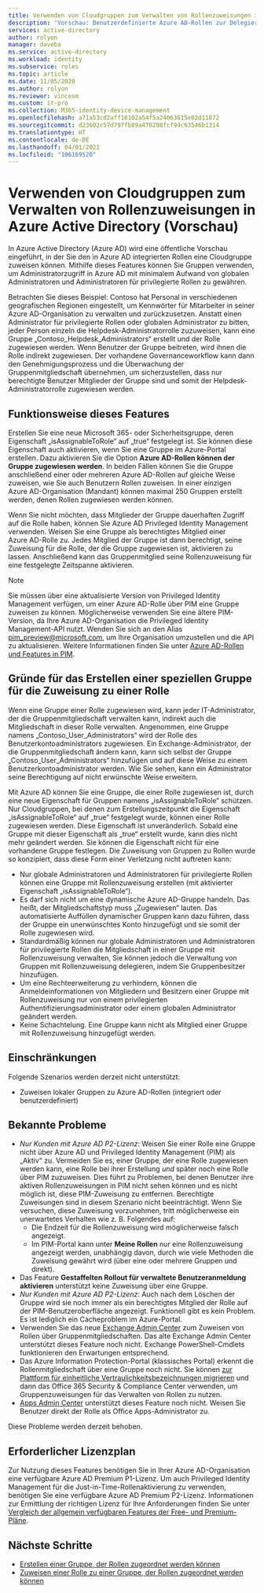 ```yaml
---
title: Verwenden von Cloudgruppen zum Verwalten von Rollenzuweisungen in Azure Active Directory | Microsoft-Dokumentation
description: 'Vorschau: Benutzerdefinierte Azure AD-Rollen zur Delegierung der Identitätsverwaltung. Verwalten Sie Azure-Rollenzuweisungen im Azure-Portal, mit PowerShell oder über die Graph-API.'
services: active-directory
author: rolyon
manager: daveba
ms.service: active-directory
ms.workload: identity
ms.subservice: roles
ms.topic: article
ms.date: 11/05/2020
ms.author: rolyon
ms.reviewer: vincesm
ms.custom: it-pro
ms.collection: M365-identity-device-management
ms.openlocfilehash: a71a53cd2aff16102a54f5a24063615e02d11872
ms.sourcegitcommit: d23602c57d797fb89a470288fcf94c63546b1314
ms.translationtype: HT
ms.contentlocale: de-DE
ms.lasthandoff: 04/01/2021
ms.locfileid: "106169520"
---
```

# <a name="use-cloud-groups-to-manage-role-assignments-in-azure-active-directory-preview"></a>Verwenden von Cloudgruppen zum Verwalten von Rollenzuweisungen in Azure Active Directory (Vorschau)

In Azure Active Directory (Azure AD) wird eine öffentliche Vorschau eingeführt, in der Sie den in Azure AD integrierten Rollen eine Cloudgruppe zuweisen können. Mithilfe dieses Features können Sie Gruppen verwenden, um Administratorzugriff in Azure AD mit minimalem Aufwand von globalen Administratoren und Administratoren für privilegierte Rollen zu gewähren.

Betrachten Sie dieses Beispiel: Contoso hat Personal in verschiedenen geografischen Regionen eingestellt, um Kennwörter für Mitarbeiter in seiner Azure AD-Organisation zu verwalten und zurückzusetzen. Anstatt einen Administrator für privilegierte Rollen oder globalen Administrator zu bitten, jeder Person einzeln die Helpdesk-Administratorrolle zuzuweisen, kann eine Gruppe „Contoso_Helpdesk_Administrators“ erstellt und der Rolle zugewiesen werden. Wenn Benutzer der Gruppe beitreten, wird ihnen die Rolle indirekt zugewiesen. Der vorhandene Governanceworkflow kann dann den Genehmigungsprozess und die Überwachung der Gruppenmitgliedschaft übernehmen, um sicherzustellen, dass nur berechtigte Benutzer Mitglieder der Gruppe sind und somit der Helpdesk-Administratorrolle zugewiesen werden.

## <a name="how-this-feature-works"></a>Funktionsweise dieses Features

Erstellen Sie eine neue Microsoft 365- oder Sicherheitsgruppe, deren Eigenschaft „isAssignableToRole“ auf „true“ festgelegt ist. Sie können diese Eigenschaft auch aktivieren, wenn Sie eine Gruppe im Azure-Portal erstellen. Dazu aktivieren Sie die Option **Azure AD-Rollen können der Gruppe zugewiesen werden**. In beiden Fällen können Sie die Gruppe anschließend einer oder mehreren Azure AD-Rollen auf gleiche Weise zuweisen, wie Sie auch Benutzern Rollen zuweisen. In einer einzigen Azure AD-Organisation (Mandant) können maximal 250 Gruppen erstellt werden, denen Rollen zugewiesen werden können.

Wenn Sie nicht möchten, dass Mitglieder der Gruppe dauerhaften Zugriff auf die Rolle haben, können Sie Azure AD Privileged Identity Management verwenden. Weisen Sie eine Gruppe als berechtigtes Mitglied einer Azure AD-Rolle zu. Jedes Mitglied der Gruppe ist dann berechtigt, seine Zuweisung für die Rolle, der die Gruppe zugewiesen ist, aktivieren zu lassen. Anschließend kann das Gruppenmitglied seine Rollenzuweisung für eine festgelegte Zeitspanne aktivieren.

> [!Note]
> Sie müssen über eine aktualisierte Version von Privileged Identity Management verfügen, um einer Azure AD-Rolle über PIM eine Gruppe zuweisen zu können. Möglicherweise verwenden Sie eine ältere PIM-Version, da Ihre Azure AD-Organisation die Privileged Identity Management-API nutzt. Wenden Sie sich an den Alias pim_preview@microsoft.com, um Ihre Organisation umzustellen und die API zu aktualisieren. Weitere Informationen finden Sie unter [Azure AD-Rollen und Features in PIM](../privileged-identity-management/azure-ad-roles-features.md).

## <a name="why-we-enforce-creation-of-a-special-group-for-assigning-it-to-a-role"></a>Gründe für das Erstellen einer speziellen Gruppe für die Zuweisung zu einer Rolle

Wenn eine Gruppe einer Rolle zugewiesen wird, kann jeder IT-Administrator, der die Gruppenmitgliedschaft verwalten kann, indirekt auch die Mitgliedschaft in dieser Rolle verwalten. Angenommen, eine Gruppe namens „Contoso_User_Administrators“ wird der Rolle des Benutzerkontoadministrators zugewiesen. Ein Exchange-Administrator, der die Gruppenmitgliedschaft ändern kann, kann sich selbst der Gruppe „Contoso_User_Administrators“ hinzufügen und auf diese Weise zu einem Benutzerkontoadministrator werden. Wie Sie sehen, kann ein Administrator seine Berechtigung auf nicht erwünschte Weise erweitern.

Mit Azure AD können Sie eine Gruppe, die einer Rolle zugewiesen ist, durch eine neue Eigenschaft für Gruppen namens „isAssignableToRole“ schützen. Nur Cloudgruppen, bei denen zum Erstellungszeitpunkt die Eigenschaft „isAssignableToRole“ auf „true“ festgelegt wurde, können einer Rolle zugewiesen werden. Diese Eigenschaft ist unveränderlich. Sobald eine Gruppe mit dieser Eigenschaft als „true“ erstellt wurde, kann dies nicht mehr geändert werden. Sie können die Eigenschaft nicht für eine vorhandene Gruppe festlegen.
Die Zuweisung von Gruppen zu Rollen wurde so konzipiert, dass diese Form einer Verletzung nicht auftreten kann:

- Nur globale Administratoren und Administratoren für privilegierte Rollen können eine Gruppe mit Rollenzuweisung erstellen (mit aktivierter Eigenschaft „isAssignableToRole“).
- Es darf sich nicht um eine dynamische Azure AD-Gruppe handeln. Das heißt, der Mitgliedschaftstyp muss „Zugewiesen“ lauten. Das automatisierte Auffüllen dynamischer Gruppen kann dazu führen, dass der Gruppe ein unerwünschtes Konto hinzugefügt und sie somit der Rolle zugewiesen wird.
- Standardmäßig können nur globale Administratoren und Administratoren für privilegierte Rollen die Mitgliedschaft in einer Gruppe mit Rollenzuweisung verwalten, Sie können jedoch die Verwaltung von Gruppen mit Rollenzuweisung delegieren, indem Sie Gruppenbesitzer hinzufügen.
- Um eine Rechteerweiterung zu verhindern, können die Anmeldeinformationen von Mitgliedern und Besitzern einer Gruppe mit Rollenzuweisung nur von einem privilegierten Authentifizierungsadministrator oder einem globalen Administrator geändert werden.
- Keine Schachtelung. Eine Gruppe kann nicht als Mitglied einer Gruppe mit Rollenzuweisung hinzugefügt werden.

## <a name="limitations"></a>Einschränkungen

Folgende Szenarios werden derzeit nicht unterstützt:  

- Zuweisen lokaler Gruppen zu Azure AD-Rollen (integriert oder benutzerdefiniert)

## <a name="known-issues"></a>Bekannte Probleme

- *Nur Kunden mit Azure AD P2-Lizenz*: Weisen Sie einer Rolle eine Gruppe nicht über Azure AD und Privileged Identity Management (PIM) als „Aktiv“ zu. Vermeiden Sie es, einer Gruppe, der eine Rolle zugewiesen werden kann, eine Rolle bei ihrer Erstellung *und* später noch eine Rolle über PIM zuzuweisen. Dies führt zu Problemen, bei denen Benutzer ihre aktiven Rollenzuweisungen in PIM nicht sehen können und es nicht möglich ist, diese PIM-Zuweisung zu entfernen. Berechtigte Zuweisungen sind in diesem Szenario nicht beeinträchtigt. Wenn Sie versuchen, diese Zuweisung vorzunehmen, tritt möglicherweise ein unerwartetes Verhalten wie z. B. Folgendes auf:
  - Die Endzeit für die Rollenzuweisung wird möglicherweise falsch angezeigt.
  - Im PIM-Portal kann unter **Meine Rollen** nur eine Rollenzuweisung angezeigt werden, unabhängig davon, durch wie viele Methoden die Zuweisung gewährt wird (über eine oder mehrere Gruppen und direkt).
- Das Feature **Gestaffelten Rollout für verwaltete Benutzeranmeldung aktivieren** unterstützt keine Zuweisung über eine Gruppe.
- *Nur Kunden mit Azure AD P2-Lizenz*: Auch nach dem Löschen der Gruppe wird sie noch immer als ein berechtigtes Mitglied der Rolle auf der PIM-Benutzeroberfläche angezeigt. Funktionell gibt es kein Problem. Es ist lediglich ein Cacheproblem im Azure-Portal.  
- Verwenden Sie das neue [Exchange Admin Center](https://admin.exchange.microsoft.com/) zum Zuweisen von Rollen über Gruppenmitgliedschaften. Das alte Exchange Admin Center unterstützt dieses Feature noch nicht. Exchange PowerShell-Cmdlets funktionieren den Erwartungen entsprechend.
- Das Azure Information Protection-Portal (klassisches Portal) erkennt die Rollenmitgliedschaft über eine Gruppe noch nicht. Sie können [zur Plattform für einheitliche Vertraulichkeitsbezeichnungen migrieren](/azure/information-protection/configure-policy-migrate-labels) und dann das Office 365 Security & Compliance Center verwenden, um Gruppenzuweisungen für das Verwalten von Rollen zu nutzen.
- [Apps Admin Center](https://config.office.com/) unterstützt dieses Feature noch nicht. Weisen Sie Benutzer direkt der Rolle als Office Apps-Administrator zu.

Diese Probleme werden derzeit behoben.

## <a name="required-license-plan"></a>Erforderlicher Lizenzplan

Zur Nutzung dieses Features benötigen Sie in Ihrer Azure AD-Organisation eine verfügbare Azure AD Premium P1-Lizenz. Um auch Privileged Identity Management für die Just-in-Time-Rollenaktivierung zu verwenden, benötigen Sie eine verfügbare Azure AD Premium P2-Lizenz. Informationen zur Ermittlung der richtigen Lizenz für Ihre Anforderungen finden Sie unter [Vergleich der allgemein verfügbaren Features der Free- und Premium-Pläne](../fundamentals/active-directory-whatis.md#what-are-the-azure-ad-licenses).

## <a name="next-steps"></a>Nächste Schritte

- [Erstellen einer Gruppe, der Rollen zugeordnet werden können](groups-create-eligible.md)
- [Zuweisen einer Rolle zu einer Gruppe, der Rollen zugeordnet werden können](groups-assign-role.md)

